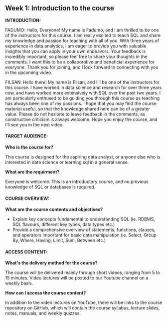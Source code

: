<h2>Week 1: Introduction to the course</h2>

<b>INTRODUCTION:</b>
<p>FADUMO: Hello, Everyone! My name is Fadumo, and I am thrilled to be one of the instructors for this course. I am really excited to teach SQL and share my knowledge and passion for teaching with all of you. With three years of experience in data analytics, I am eager to provide you with valuable insights that you can apply in your own endeavors. Your feedback is incredibly important, so please feel free to share your thoughts in the comments. I want this to be a collaborative and beneficial experience for everyone. Thank you for joining, and I look forward to connecting with you in the upcoming video.</p>
<p>FILSAN: Hello there! My name is Filsan, and I’ll be one of the instructors for this course. I have worked in data science and research for over three years now, and have worked more extensively with SQL over the past two years. I am particularly enthused to be guiding you through this course as teaching has always been one of my passions. I hope that you may find the course material useful, so that the knowledge shared here can be of a greater value. Please do not hesitate to leave feedback in the comments, as constructive criticism is always welcome. Hope you enjoy the course, and I’ll see you in the next video.</p>

<h4>TARGET AUDIENCE:</h4>
<b>Who is the course for?</b>
<p>This course is designed for the aspiring data analyst, or anyone else who is interested in data science or learning sql in a general sense.</p>
<b>What are the requirment?</b>
<p>Everyone is welcome. This is an introductory course, and no previous knowledge of SQL or databases is required.</p>

<h4>COURSE OVERVIEW:</h4>
<b>What are the course contents and objectives?</b>
<ul><li>Explain key concepts fundamental to understanding SQL (ie. RDBMS, SQL flavours, different key types, data types etc.)</li>
<li>Provide a comprehensive overview of statements, functions, clauses, and operators important for basic data manipulation (ie. Select, Group By, Where, Having, Limit, Sum, Between etc.)</li></ul>

<h4>ACCESS CONTENT:</h4>
<b> What's the delivery method for the course?</b>
<p>The course will be delivered mainly through short videos, ranging from 5 to 15 minutes. Video lectures will be posted to our Youtube channel on a weekly basis.</p>
<b>How can I access the course content?</b>
<p>In addition to the video lectures on YouTube, there will be links to the course repository on GitHub, which will contain the course syllabus, lecture slides, notes, manuals, and weekly quizzes.</p>
